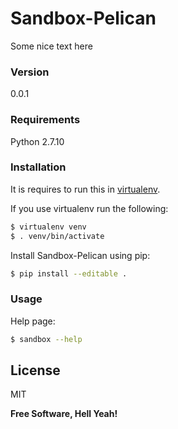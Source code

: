 # Sandbox-Pelican

Some nice text here

### Version
0.0.1

### Requirements
Python 2.7.10

### Installation
It is requires to run this in [virtualenv](http://docs.python-guide.org/en/latest/dev/virtualenvs/).

If you use virtualenv run the following:
```sh
$ virtualenv venv
$ . venv/bin/activate
```

Install Sandbox-Pelican using pip:
```sh
$ pip install --editable .
```

### Usage
Help page:
```sh
$ sandbox --help
```

License
----

MIT


**Free Software, Hell Yeah!**
